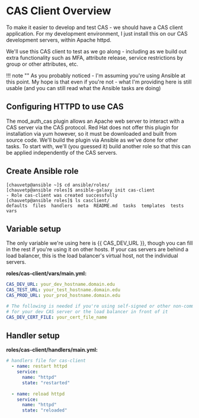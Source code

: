# CAS Client Overview

To make it easier to develop and test CAS - we should have a CAS client application.  For my development environment, I just install this on our CAS development servers, within Apache httpd.

We'll use this CAS client to test as we go along - including as we build out extra functionality such as MFA, attribute release, service restrictions by group or other attributes, etc.

!!! note ""
    As you probably noticed - I'm assuming you're using Ansible at this point.  My hope is that even if you're not - what I'm providing here is still usable (and you can still read what the Ansible tasks are doing)

## Configuring HTTPD to use CAS

The mod_auth_cas plugin allows an Apache web server to interact with a CAS server via the CAS protocol.  Red Hat does not offer this plugin for installation via yum however, so it must be downloaded and built from source code.   We'll build the plugin via Ansible as we've done for other tasks.  To start with, we'll (you guessed it) build another role so that this can be applied independently of the CAS servers.

## Create Ansible role

``` console
[chauvetp@ansible ~]$ cd ansible/roles/
[chauvetp@ansible roles]$ ansible-galaxy init cas-client
- Role cas-client was created successfully
[chauvetp@ansible roles]$ ls casclient/
defaults  files  handlers  meta  README.md  tasks  templates  tests  vars
```

## Variable setup
The only variable we're using here is {{ CAS_DEV_URL }}, though you can fill in the rest if you're using it on other hosts.  If your cas servers are behind a load balancer, this is the load balancer's virtual host, not the individual servers.

**roles/cas-client/vars/main.yml:**
``` yaml
CAS_DEV_URL: your_dev_hostname.domain.edu
CAS_TEST_URL: your_test_hostname.domain.edu
CAS_PROD_URL: your_prod_hostname.domain.edu

# The following is needed if you're using self-signed or other non-commercially signed certs
# for your dev CAS server or the load balancer in front of it
CAS_DEV_CERT_FILE: your_cert_file_name 
```

## Handler setup
**roles/cas-client/handlers/main.yml:**
``` yaml
# handlers file for cas-client
  - name: restart httpd
    service:
      name: "httpd"
      state: "restarted"
      
  - name: reload httpd
    service:
      name: "httpd"
      state: "reloaded"

```